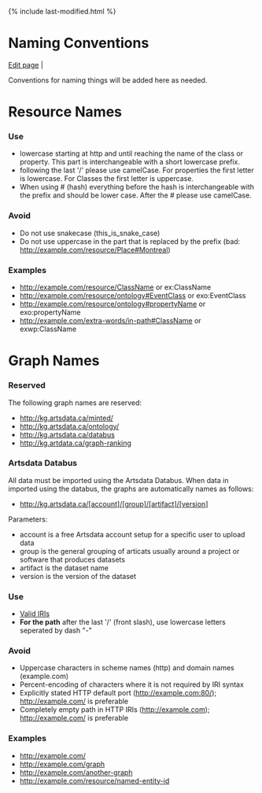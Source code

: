 {% include last-modified.html %}
 
Naming Conventions
===================
[Edit page](https://github.com/culturecreates/artsdata-data-model/blob/master/{{page.path}}) | <span id="last-modified"></span>

Conventions for naming things will be added here as needed.

# Resource Names
### Use
* lowercase starting at http and until reaching the name of the class or property.  This part is interchangeable with a short lowercase prefix.
* following the last '/' please use camelCase. For properties the first letter is lowercase. For Classes the first letter is uppercase.
* When using # (hash) everything before the hash is interchangeable with the prefix and should be lower case. After the # please use camelCase.

### Avoid
* Do not use snakecase (this_is_snake_case)
* Do not use uppercase in the part that is replaced by the prefix (bad: http://example.com/resource/Place#Montreal)

### Examples
* http://example.com/resource/ClassName or ex:ClassName
* http://example.com/resource/ontology#EventClass or exo:EventClass
* http://example.com/resource/ontology#propertyName or exo:propertyName
* http://example.com/extra-words/in-path#ClassName or exwp:ClassName

# Graph Names

### Reserved
The following graph names are reserved:
* http://kg.artsdata.ca/minted/
* http://kg.artsdata.ca/ontology/
* http://kg.artsdata.ca/databus
* http://kg.artdata.ca/graph-ranking

### Artsdata Databus
All data must be imported using the Artsdata Databus. When data in imported using the databus, the graphs are automatically names as follows:
* http://kg.artsdata.ca/[account]/[group]/[artifact]/[version]

Parameters:
* account is a free Artsdata account setup for a specific user to upload data
* group is the general grouping of articats usually around a project or software that produces datasets
* artifact is the dataset name
* version is the version of the dataset


### Use
* [Valid IRIs](https://www.w3.org/TR/rdf11-concepts/#section-rdf-graph)
* **For the path** after the last '/' (front slash), use lowercase letters seperated by dash "-" 

### Avoid
* Uppercase characters in scheme names (http) and domain names (example.com)
* Percent-encoding of characters where it is not required by IRI syntax
* Explicitly stated HTTP default port (http://example.com:80/); http://example.com/ is preferable
* Completely empty path in HTTP IRIs (http://example.com); http://example.com/ is preferable

### Examples
* http://example.com/
* http://example.com/graph
* http://example.com/another-graph
* http://example.com/resource/named-entity-id
